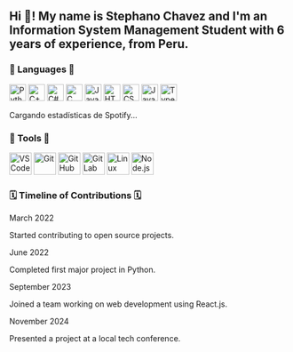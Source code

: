 <h2 class="center">Hi 👋! My name is Stephano Chavez and I'm an Information System Management Student with 6 years of experience, from Peru.</h2>
    <h3 class="center">💬 Languages 💬</h3>
    <div class="center">
        <img src="https://cdn.jsdelivr.net/gh/devicons/devicon/icons/python/python-original.svg" height="30" alt="Python" />
        <img src="https://cdn.jsdelivr.net/gh/devicons/devicon/icons/cplusplus/cplusplus-original.svg" height="30" alt="C++" />
        <img src="https://cdn.jsdelivr.net/gh/devicons/devicon/icons/csharp/csharp-original.svg" height="30" alt="C#" />
        <img src="https://cdn.jsdelivr.net/gh/devicons/devicon/icons/c/c-original.svg" height="30" alt="C" />
        <img src="https://cdn.jsdelivr.net/gh/devicons/devicon/icons/java/java-original.svg" height="30" alt="Java" />
        <img src="https://cdn.jsdelivr.net/gh/devicons/devicon/icons/html5/html5-original.svg" height="30" alt="HTML5" />
        <img src="https://cdn.jsdelivr.net/gh/devicons/devicon/icons/css3/css3-original.svg" height="30" alt="CSS3" />
        <img src="https://cdn.jsdelivr.net/gh/devicons/devicon/icons/javascript/javascript-original.svg" height="30" alt="JavaScript" />
        <img src="https://cdn.jsdelivr.net/gh/devicons/devicon/icons/typescript/typescript-original.svg" height="30" alt="TypeScript" />
    </div>
    <div id="spotify-stats" class="center">
        <p>Cargando estadísticas de Spotify...</p>
    </div>
    <h3 class="center">🔧 Tools 🔧</h3>
    <div class="center">
        <img src="https://cdn.jsdelivr.net/gh/devicons/devicon/icons/vscode/vscode-original.svg" height="40" alt="VS Code" />
        <img src="https://cdn.jsdelivr.net/gh/devicons/devicon/icons/git/git-original.svg" height="40" alt="Git" />
        <img src="https://cdn.jsdelivr.net/gh/devicons/devicon/icons/github/github-original.svg" height="40" alt="GitHub" />
        <img src="https://cdn.jsdelivr.net/gh/devicons/devicon/icons/gitlab/gitlab-original.svg" height="40" alt="GitLab" />
        <img src="https://cdn.jsdelivr.net/gh/devicons/devicon/icons/linux/linux-original.svg" height="40" alt="Linux" />
        <img src="https://cdn.jsdelivr.net/gh/devicons/devicon/icons/nodejs/nodejs-original.svg" height="40" alt="Node.js" />
    </div>
    <h3 class="center">🗓️ Timeline of Contributions 🗓️</h3>
    <div class="timeline">
        <div class="timeline-event timeline-event-left">
            <div class="timeline-event-date">March 2022</div>
            <p>Started contributing to open source projects.</p>
        </div>
        <div class="timeline-event timeline-event-right">
            <div class="timeline-event-date">June 2022</div>
            <p>Completed first major project in Python.</p>
        </div>
        <div class="timeline-event timeline-event-left">
            <div class="timeline-event-date">September 2023</div>
            <p>Joined a team working on web development using React.js.</p>
        </div>
        <div class="timeline-event timeline-event-right">
            <div class="timeline-event-date">November 2024</div>
            <p>Presented a project at a local tech conference.</p>
        </div>
    </div>
</body>
</html>
